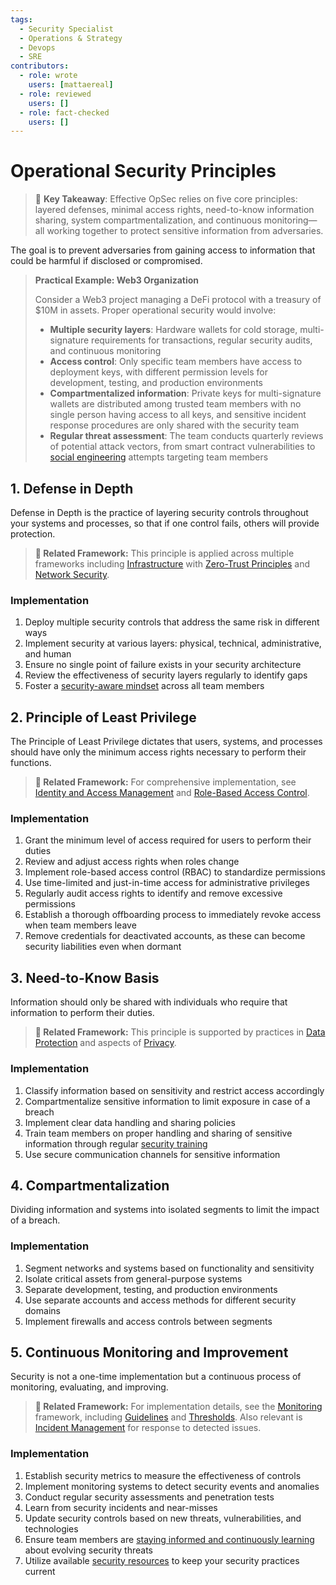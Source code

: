 ```yaml
---
tags:
  - Security Specialist
  - Operations & Strategy
  - Devops
  - SRE
contributors:
  - role: wrote
    users: [mattaereal]
  - role: reviewed
    users: []
  - role: fact-checked
    users: []
---
```


# Operational Security Principles

> 🔑 **Key Takeaway**: Effective OpSec relies on five core principles: layered defenses, minimal access rights, need-to-know information sharing, system compartmentalization, and continuous monitoring—all working together to protect sensitive information from adversaries.

The goal is to prevent adversaries from gaining access to information that could be harmful if disclosed or compromised.

> **Practical Example: Web3 Organization**
>
> Consider a Web3 project managing a DeFi protocol with a treasury of $10M in assets. Proper operational security would involve:
>
> - **Multiple security layers**: Hardware wallets for cold storage, multi-signature requirements for transactions, regular security audits, and continuous monitoring
> - **Access control**: Only specific team members have access to deployment keys, with different permission levels for development, testing, and production environments
> - **Compartmentalized information**: Private keys for multi-signature wallets are distributed among trusted team members with no single person having access to all keys, and sensitive incident response procedures are only shared with the security team
> - **Regular threat assessment**: The team conducts quarterly reviews of potential attack vectors, from smart contract vulnerabilities to [social engineering](../awareness/social-engineering.md) attempts targeting team members

## 1. Defense in Depth

Defense in Depth is the practice of layering security controls throughout your systems and processes, so that if one control fails, others will provide protection.

> **🔗 Related Framework:** This principle is applied across multiple frameworks including [Infrastructure](../infrastructure/) with [Zero-Trust Principles](../infrastructure/zero-trust-principles.md) and [Network Security](../infrastructure/network-security.md).

### Implementation

1. Deploy multiple security controls that address the same risk in different ways
2. Implement security at various layers: physical, technical, administrative, and human
3. Ensure no single point of failure exists in your security architecture
4. Review the effectiveness of security layers regularly to identify gaps
5. Foster a [security-aware mindset](../awareness/cultivating-a-security-aware-mindset.md) across all team members

## 2. Principle of Least Privilege

The Principle of Least Privilege dictates that users, systems, and processes should have only the minimum access rights necessary to perform their functions.

> **🔗 Related Framework:** For comprehensive implementation, see [Identity and Access Management](../iam/) and [Role-Based Access Control](../iam/role-based-access-control.md).

### Implementation

1. Grant the minimum level of access required for users to perform their duties
2. Review and adjust access rights when roles change
3. Implement role-based access control (RBAC) to standardize permissions
4. Use time-limited and just-in-time access for administrative privileges
5. Regularly audit access rights to identify and remove excessive permissions
6. Establish a thorough offboarding process to immediately revoke access when team members leave
7. Remove credentials for deactivated accounts, as these can become security liabilities even when dormant

## 3. Need-to-Know Basis

Information should only be shared with individuals who require that information to perform their duties.

> **🔗 Related Framework:** This principle is supported by practices in [Data Protection](../operational-security/data-protection/) and aspects of [Privacy](../privacy/).

### Implementation

1. Classify information based on sensitivity and restrict access accordingly
2. Compartmentalize sensitive information to limit exposure in case of a breach
3. Implement clear data handling and sharing policies
4. Train team members on proper handling and sharing of sensitive information through regular [security training](../awareness/security-training.md)
5. Use secure communication channels for sensitive information

## 4. Compartmentalization

Dividing information and systems into isolated segments to limit the impact of a breach.

### Implementation

1. Segment networks and systems based on functionality and sensitivity
2. Isolate critical assets from general-purpose systems
3. Separate development, testing, and production environments
4. Use separate accounts and access methods for different security domains
5. Implement firewalls and access controls between segments

## 5. Continuous Monitoring and Improvement

Security is not a one-time implementation but a continuous process of monitoring, evaluating, and improving.

> **🔗 Related Framework:** For implementation details, see the [Monitoring](../monitoring/) framework, including [Guidelines](../monitoring/guidelines.md) and [Thresholds](../monitoring/thresholds.md). Also relevant is [Incident Management](../incident-management/) for response to detected issues.

### Implementation

1. Establish security metrics to measure the effectiveness of controls
2. Implement monitoring systems to detect security events and anomalies
3. Conduct regular security assessments and penetration tests
4. Learn from security incidents and near-misses
5. Update security controls based on new threats, vulnerabilities, and technologies
6. Ensure team members are [staying informed and continuously learning](../awareness/staying-informed-and-continuous-learning.md) about evolving security threats
7. Utilize available [security resources](../awareness/resources-and-further-reading.md) to keep your security practices current
